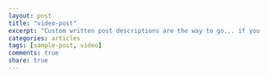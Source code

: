 ```yaml
---
layout: post
title: "video-post"
excerpt: "Custom written post descriptions are the way to go... if you're not lazy."
categories: articles
tags: [sample-post, video]
comments: true
share: true
---
```


<div class="apester-media" data-media-id="5aae6908ef52af3aba88dd2a" height="338"></div><script async src="//static.apester.com/js/sdk/v2.0/apester-javascript-sdk.min.js"></script>
